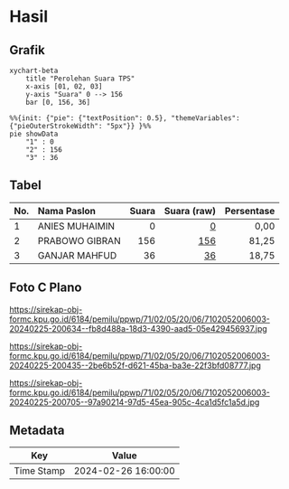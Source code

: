 # Hasil

## Grafik

```mermaid
xychart-beta
    title "Perolehan Suara TPS"
    x-axis [01, 02, 03]
    y-axis "Suara" 0 --> 156
    bar [0, 156, 36]
```

```mermaid
%%{init: {"pie": {"textPosition": 0.5}, "themeVariables": {"pieOuterStrokeWidth": "5px"}} }%%
pie showData
    "1" : 0
    "2" : 156
    "3" : 36
```

## Tabel

| No. | Nama Paslon    | Suara | Suara (raw) | Persentase |
|:--- |:-------------- | -----:| -----------:| ----------:|
| 1   | ANIES MUHAIMIN | 0     | [0][p-1]    | 0,00       |
| 2   | PRABOWO GIBRAN | 156   | [156][p-2]  | 81,25      |
| 3   | GANJAR MAHFUD  | 36    | [36][p-3]   | 18,75      |


[p-1]: https://github.com/gigit-pemilu/pemilu-2024-71-sulawesi-utara/blob/main/pilpres/hitung-suara/sub/71-sulawesi-utara/sub/02-minahasa/sub/05-lembean-timur/sub/2006-watulaney/sub/003-tps/sub/paslon-1.txt
[p-2]: https://github.com/gigit-pemilu/pemilu-2024-71-sulawesi-utara/blob/main/pilpres/hitung-suara/sub/71-sulawesi-utara/sub/02-minahasa/sub/05-lembean-timur/sub/2006-watulaney/sub/003-tps/sub/paslon-2.txt
[p-3]: https://github.com/gigit-pemilu/pemilu-2024-71-sulawesi-utara/blob/main/pilpres/hitung-suara/sub/71-sulawesi-utara/sub/02-minahasa/sub/05-lembean-timur/sub/2006-watulaney/sub/003-tps/sub/paslon-3.txt

## Foto C Plano

https://sirekap-obj-formc.kpu.go.id/6184/pemilu/ppwp/71/02/05/20/06/7102052006003-20240225-200634--fb8d488a-18d3-4390-aad5-05e429456937.jpg

https://sirekap-obj-formc.kpu.go.id/6184/pemilu/ppwp/71/02/05/20/06/7102052006003-20240225-200435--2be6b52f-d621-45ba-ba3e-22f3bfd08777.jpg

https://sirekap-obj-formc.kpu.go.id/6184/pemilu/ppwp/71/02/05/20/06/7102052006003-20240225-200705--97a90214-97d5-45ea-905c-4ca1d5fc1a5d.jpg


## Metadata

| Key        | Value               |
| ---------- | ------------------- |
| Time Stamp | 2024-02-26 16:00:00 |



